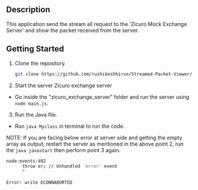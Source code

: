 
## Description

This application send the stream all request to the 'Zicuro Mock Exchange Server' and show the packet received from the server. 


## Getting Started

1. Clone the repository.
   ```bash
   git clone https://github.com/rushikeshhirve/Streamed-Packet-Viewer/
2. Start the server Zicuro exchange server
 - Go inside the "zicuro_exchange_server" folder and run the server using `node main.js`.
3. Run the Java file.
 - Run `java Myclass` in terminal to run the code.

NOTE: If you are facing below error at server side and getting the empty array as output, restart the server as mentioned in the above point 2, run the `java javastart` then perform point 3 again.
```bash
node:events:492
      throw er; // Unhandled 'error' event
      ^

Error: write ECONNABORTED
